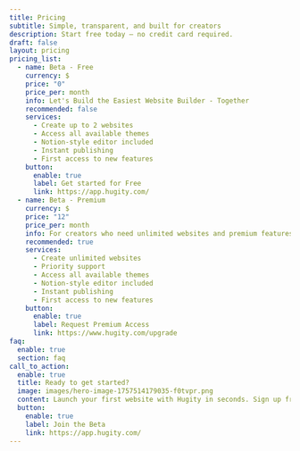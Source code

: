 ```yaml
---
title: Pricing
subtitle: Simple, transparent, and built for creators
description: Start free today — no credit card required.
draft: false
layout: pricing
pricing_list:
  - name: Beta - Free
    currency: $
    price: "0"
    price_per: month
    info: Let's Build the Easiest Website Builder - Together
    recommended: false
    services:
      - Create up to 2 websites
      - Access all available themes
      - Notion-style editor included
      - Instant publishing
      - First access to new features
    button:
      enable: true
      label: Get started for Free
      link: https://app.hugity.com/
  - name: Beta - Premium
    currency: $
    price: "12"
    price_per: month
    info: For creators who need unlimited websites and premium features
    recommended: true
    services:
      - Create unlimited websites
      - Priority support
      - Access all available themes
      - Notion-style editor included
      - Instant publishing
      - First access to new features
    button:
      enable: true
      label: Request Premium Access
      link: https://www.hugity.com/upgrade
faq:
  enable: true
  section: faq
call_to_action:
  enable: true
  title: Ready to get started?
  image: images/hero-image-1757514179035-f0tvpr.png
  content: Launch your first website with Hugity in seconds. Sign up free today and help shape the future of simple publishing.
  button:
    enable: true
    label: Join the Beta
    link: https://app.hugity.com/
---
```

